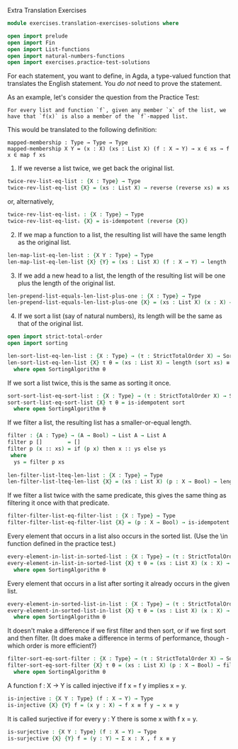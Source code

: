 Extra Translation Exercises

```agda
module exercises.translation-exercises-solutions where

open import prelude
open import Fin
open import List-functions
open import natural-numbers-functions
open import exercises.practice-test-solutions
```

For each statement, you want to define, in Agda, a type-valued function that translates the English statement. You *do not* need to prove the statement.
 
As an example, let's consider the question from the Practice Test:
```agdacode
For every list and function `f`, given any member `x` of the list, we have that `f(x)` is also a member of the `f`-mapped list.
```
 
This would be translated to the following definition:

```agdacode
mapped-membership : Type → Type → Type
mapped-membership X Y = (x : X) (xs : List X) (f : X → Y) → x ∈ xs → f x ∈ map f xs
```

1. If we reverse a list twice, we get back the original list.

```agda
twice-rev-list-eq-list : {X : Type} → Type
twice-rev-list-eq-list {X} = (xs : List X) → reverse (reverse xs) ≡ xs
```

or, alternatively,

```agda
twice-rev-list-eq-listᵢ : {X : Type} → Type
twice-rev-list-eq-listᵢ {X} = is-idempotent (reverse {X})
```

2. If we map a function to a list, the resulting list will have the same length as the original list.

```agda
len-map-list-eq-len-list : {X Y : Type} → Type
len-map-list-eq-len-list {X} {Y} = (xs : List X) (f : X → Y) → length (map f xs) ≡ length xs
```
	
3. If we add a new head to a list, the length of the resulting list will be one plus the length of the original list.

```agda
len-prepend-list-equals-len-list-plus-one : {X : Type} → Type
len-prepend-list-equals-len-list-plus-one {X} = (xs : List X) (x : X) → length (x :: xs) ≡ suc (length xs)
```
	
4. If we sort a list (say of natural numbers), its length will be the same as that of the original list.

```agda
open import strict-total-order
open import sorting

len-sort-list-eq-len-list : {X : Type} → (τ : StrictTotalOrder X) → SortingAlgorithm τ → Type
len-sort-list-eq-len-list {X} τ θ = (xs : List X) → length (sort xs) ≡ length xs
  where open SortingAlgorithm θ
```
	
If we sort a list twice, this is the same as sorting it once.

```agda
sort-sort-list-eq-sort-list : {X : Type} → (τ : StrictTotalOrder X) → SortingAlgorithm τ → Type
sort-sort-list-eq-sort-list {X} τ θ = is-idempotent sort
  where open SortingAlgorithm θ
```


	
If we filter a list, the resulting list has a smaller-or-equal length.

```agda
filter : {A : Type} → (A → Bool) → List A → List A
filter p []        = []
filter p (x :: xs) = if (p x) then x :: ys else ys
 where
  ys = filter p xs
   
len-filter-list-lteq-len-list : {X : Type} → Type
len-filter-list-lteq-len-list {X} = (xs : List X) (p : X → Bool) → length (filter p xs) ≤ length xs
```
	
If we filter a list twice with the same predicate, this gives the same thing as filtering it once with that predicate.

```agda
filter-filter-list-eq-filter-list : {X : Type} → Type
filter-filter-list-eq-filter-list {X} = (p : X → Bool) → is-idempotent (filter p)
```
	
Every element that occurs in a list also occurs in the sorted list. (Use the \in function defined in the practice test.)

```agda
every-element-in-list-in-sorted-list : {X : Type} → (τ : StrictTotalOrder X) → SortingAlgorithm τ → Type
every-element-in-list-in-sorted-list {X} τ θ = (xs : List X) (x : X) → x ∈ xs → x ∈ sort xs
  where open SortingAlgorithm θ
```
	
Every element that occurs in a list after sorting it already occurs in the given list.

```agda
every-element-in-sorted-list-in-list : {X : Type} → (τ : StrictTotalOrder X) → SortingAlgorithm τ → Type
every-element-in-sorted-list-in-list {X} τ θ = (xs : List X) (x : X) → x ∈ sort xs → x ∈ xs
  where open SortingAlgorithm θ
```
	
It doesn't make a difference if we first filter and then sort, or if we first sort and then filter.
(It does make a difference in terms of performance, though - which order is more efficient?)

```agda
filter-sort-eq-sort-filter : {X : Type} → (τ : StrictTotalOrder X) → SortingAlgorithm τ → Type
filter-sort-eq-sort-filter {X} τ θ = (xs : List X) (p : X → Bool) → filter p (sort xs) ≡ sort (filter p xs)
  where open SortingAlgorithm θ
```
	
A function f : X → Y is called injective if f x = f y implies x = y.

```agda
is-injective : {X Y : Type} (f : X → Y) → Type
is-injective {X} {Y} f = (x y : X) → f x ≡ f y → x ≡ y
```
	
It is called surjective if for every y : Y there is some x with f x = y.

```agda
is-surjective : {X Y : Type} (f : X → Y) → Type
is-surjective {X} {Y} f = (y : Y) → Σ x ꞉ X , f x ≡ y
